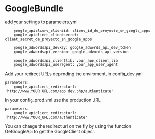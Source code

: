 GoogleBundle
============

add your settings to parameters.yml

        google_apiclient_clientid: client_id_de_proyecto_en_google_apps
        google_apiclient_clientsecret: client_secret_de_proyecto_en_google_apps

        google_adwordsapi_devkey: google_adwords_api_dev_token
        google_adwordsapi_version: google_adwords_api_version

        google_adwordsapi_clientlib: your_app_client_lib
        google_adwordsapi_useragent: your_app_user_agent

Add your redirect URLs depending the enviroment, in config_dev.yml

    parameters:
        google_apiclient_redirecturl: 'http://www.YOUR_URL.com/app_dev.php/authenticate'
        

In your config_prod.yml use the production URL

    parameters:
        google_apiclient_redirecturl: 'http://www.YOUR_URL.com/authenticate'


You can change the redirect url on the fly by using the function GetGoogleApi to get the GoogleClient object.
